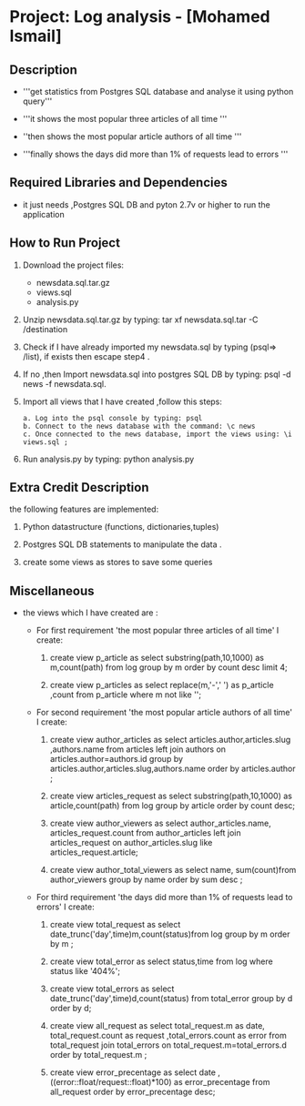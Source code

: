 

Project: Log analysis  - [Mohamed Ismail]
================================

Description
-----------------------------------

- '''get statistics from Postgres SQL database and analyse it using python query'''

- '''it shows the most popular three articles of all time '''

- ''then shows the most popular article authors of all time '''

- '''finally shows the days did more than 1% of requests lead to errors '''

Required Libraries and Dependencies
-----------------------------------

- it just needs ,Postgres SQL DB and pyton 2.7v or higher to run the application 


How to Run Project
------------------
1. Download the project files:
     - newsdata.sql.tar.gz
     - views.sql
     - analysis.py

2. Unzip newsdata.sql.tar.gz by typing: tar xf newsdata.sql.tar -C /destination

3. Check if I have already imported my newsdata.sql by typing (psql=> /list), if exists then escape step4 .

4. If no ,then Import newsdata.sql into postgres SQL DB by typing: psql -d news -f newsdata.sql.

5. Import all views that I have created ,follow this steps:

       a. Log into the psql console by typing: psql
       b. Connect to the news database with the command: \c news
       c. Once connected to the news database, import the views using: \i views.sql ;

6.  Run analysis.py by typing: python analysis.py


Extra Credit Description
------------------------
the following features are implemented:

1. Python datastructure (functions, dictionaries,tuples)

2. Postgres SQL DB statements to manipulate the data .

3. create some views as stores to save some queries


Miscellaneous
-------------
- the views which I have created are :

   - For first requirement 'the most popular three articles of all time' I create:

     1.  create view p_article as  select substring(path,10,1000) as m,count(path) from log group by m order by count desc limit 4;

     2. create view p_articles as select replace(m,'-',' ') as p_article ,count from p_article where m not like '';

   - For second requirement 'the most popular article authors of all time' I create:

     1. create view author_articles as select articles.author,articles.slug ,authors.name from articles left join authors on articles.author=authors.id group by articles.author,articles.slug,authors.name order by articles.author ;

     2. create view articles_request as select substring(path,10,1000) as article,count(path) from log group by article  order by count desc;

     3. create view  author_viewers as select  author_articles.name, articles_request.count from author_articles left join articles_request on author_articles.slug  like articles_request.article;

     4. create view author_total_viewers as select name, sum(count)from author_viewers  group by name order by sum desc ;

   - For third requirement 'the days did more than 1% of requests lead to errors' I create:

     1. create view total_request as select date_trunc('day',time)m,count(status)from log group by m order by m ;

     2. create view  total_error as select status,time from log where status like '404%';

     3. create view  total_errors as select date_trunc('day',time)d,count(status) from total_error group by d order by d;

     4. create view all_request  as select total_request.m  as date, total_request.count as request ,total_errors.count as error from total_request join total_errors on total_request.m=total_errors.d order by total_request.m ;

     5. create view error_precentage as select date ,((error::float/request::float)*100)  as error_precentage from all_request order by error_precentage desc;




